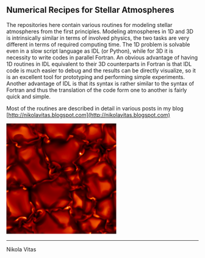 
## Numerical Recipes for Stellar Atmospheres

The repositories here contain various routines for modeling stellar atmospheres from the first principles. Modeling atmospheres in 1D and 3D is intrinsically similar in terms of involved physics, the two tasks are very different in terms of required computing time. The 1D problem is solvable even in a slow script language as IDL (or Python), while for 3D it is necessity to write codes in parallel Fortran. An obvious advantage of having 1D routines in IDL equivalent to their 3D counterparts in Fortran is that IDL code is much easier to debug and the results can be directly visualize, so it is an excellent tool for prototyping and performing simple experiments. Another advantage of IDL is that its syntax is rather similar to the syntax of Fortran and thus the translation of the code form one to another is fairly quick and simple.

Most of the routines are described in detail in various posts in my blog
[http://nikolavitas.blogspot.com](http://nikolavitas.blogspot.com)  


![](/img/238000red.png)

---

Nikola Vitas
